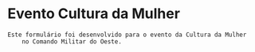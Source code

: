 # Evento Cultura da Mulher
	Este formulário foi desenvolvido para o evento da Cultura da Mulher 
		no Comando Militar do Oeste.
